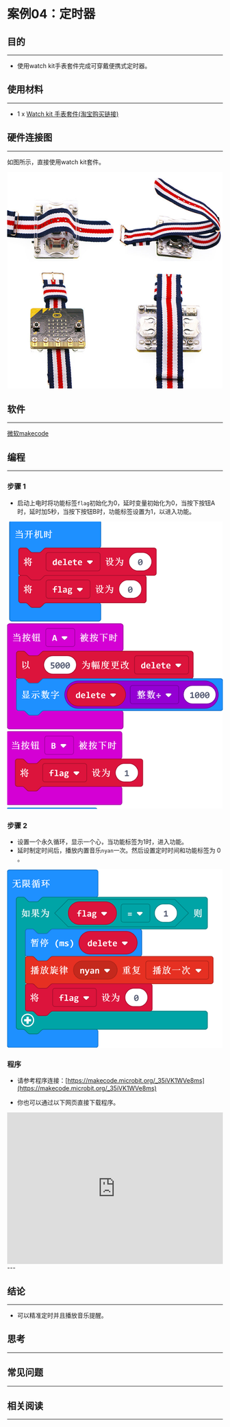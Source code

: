 # 案例04：定时器

## 目的
---
- 使用watch kit手表套件完成可穿戴便携式定时器。

## 使用材料
---

- 1 x [Watch kit 手表套件(淘宝购买链接)](https://item.taobao.com/item.htm?ft=t&id=564916883947)


## 硬件连接图
---

如图所示，直接使用watch kit套件。

![](./images/vOZpBF4.jpg)



## 软件
---

[微软makecode](https://makecode.microbit.org/#)

## 编程
---
### 步骤 1

- 启动上电时将功能标签`flag`初始化为0，延时变量初始化为0，当按下按钮A时，延时加5秒，当按下按钮B时，功能标签设置为1，以进入功能。

![](./images/watch_kit_case_04_01.png)

### 步骤 2

- 设置一个永久循环，显示一个心，当功能标签为1时，进入功能。
- 延时制定时间后，播放内置音乐`nyan`一次。然后设置定时时间和功能标签为 0 。

![](./images/watch_kit_case_04_02.png)



### 程序
- 请参考程序连接：[https://makecode.microbit.org/_35iVK1WVe8ms](https://makecode.microbit.org/_35iVK1WVe8ms)

- 你也可以通过以下网页直接下载程序。

<div style="position:relative;height:0;padding-bottom:70%;overflow:hidden;"><iframe style="position:absolute;top:0;left:0;width:100%;height:100%;" src="https://makecode.microbit.org/#pub:_35iVK1WVe8ms" frameborder="0" sandbox="allow-popups allow-forms allow-scripts allow-same-origin"></iframe></div>  
---


## 结论
---

- 可以精准定时并且播放音乐提醒。

## 思考
---


## 常见问题
---


## 相关阅读  
---

